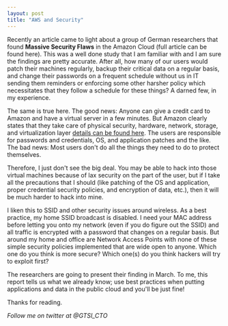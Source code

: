 ```yaml
---
layout: post
title: "AWS and Security"
---
```


Recently an article came to light about a group of German researchers that found **Massive Security Flaws** in the 
Amazon Cloud (full article can be found here). This was a well done study that I am familiar with and I am sure the 
findings are pretty accurate. After all, how many of our users would patch their machines regularly, backup their 
critical data on a regular basis, and change their passwords on a frequent schedule without us in IT sending them 
reminders or enforcing some other harsher policy which necessitates that they follow a schedule for these things? 
A darned few, in my experience.

The same is true here. The good news: Anyone can give a credit card to Amazon and have a virtual server in a few minutes. 
But Amazon clearly states that they take care of physical security, hardware, network, storage, and virtualization layer 
[details can be found here](http://aws.amazon.com/articles/1697?_encoding=UTF8&jiveRedirect=1).  The users are responsible 
for passwords and credentials, OS, and application patches and the like. The bad news: Most users don't do all the things 
they need to do to protect themselves.

Therefore, I just don't see the big deal. You may be able to hack into those virtual machines because of lax security on 
the part of the user, but if I take all the precautions that I should (like patching of the OS and application, proper 
credential security policies, and encryption of data, etc.), then it will be much harder to hack into mine.

I liken this to SSID and other security issues around wireless. As a best practice, my home SSID broadcast is disabled.  I need 
your MAC address before letting you onto my network (even if you do figure out the SSID) and all traffic is encrypted with 
a password that changes on a regular basis. But around my home and office are Network Access Points with none of these 
simple security policies implemented that are wide open to anyone. Which one do you think is more secure? Which one(s) 
do you think hackers will try to exploit first?

The researchers are going to present their finding in March.  To me, this report tells us what we already know; use best 
practices when putting applications and data in the public cloud and you'll be just fine!

Thanks for reading.

*Follow me on twitter at @GTSI_CTO*

